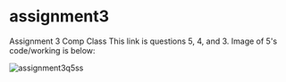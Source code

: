 # assignment3
Assignment 3 Comp Class
This link is questions 5, 4, and 3. Image of 5's code/working is below:


![assignment3q5ss](https://user-images.githubusercontent.com/98852439/206554845-4b0106db-f9fb-45e6-b62e-6c4037d35ec2.png)
